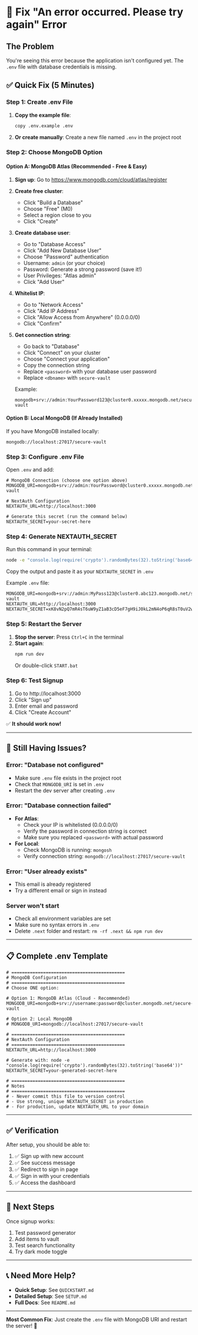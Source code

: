 # 🔧 Fix "An error occurred. Please try again" Error

## The Problem

You're seeing this error because the application isn't configured yet. The `.env` file with database credentials is missing.

## ✅ Quick Fix (5 Minutes)

### Step 1: Create .env File

1. **Copy the example file**:
   ```bash
   copy .env.example .env
   ```

2. **Or create manually**: Create a new file named `.env` in the project root

### Step 2: Choose MongoDB Option

#### Option A: MongoDB Atlas (Recommended - Free & Easy)

1. **Sign up**: Go to https://www.mongodb.com/cloud/atlas/register
2. **Create free cluster**: 
   - Click "Build a Database"
   - Choose "Free" (M0)
   - Select a region close to you
   - Click "Create"
3. **Create database user**:
   - Go to "Database Access"
   - Click "Add New Database User"
   - Choose "Password" authentication
   - Username: `admin` (or your choice)
   - Password: Generate a strong password (save it!)
   - User Privileges: "Atlas admin"
   - Click "Add User"
4. **Whitelist IP**:
   - Go to "Network Access"
   - Click "Add IP Address"
   - Click "Allow Access from Anywhere" (0.0.0.0/0)
   - Click "Confirm"
5. **Get connection string**:
   - Go back to "Database"
   - Click "Connect" on your cluster
   - Choose "Connect your application"
   - Copy the connection string
   - Replace `<password>` with your database user password
   - Replace `<dbname>` with `secure-vault`

   Example:
   ```
   mongodb+srv://admin:YourPassword123@cluster0.xxxxx.mongodb.net/secure-vault
   ```

#### Option B: Local MongoDB (If Already Installed)

If you have MongoDB installed locally:
```
mongodb://localhost:27017/secure-vault
```

### Step 3: Configure .env File

Open `.env` and add:

```env
# MongoDB Connection (choose one option above)
MONGODB_URI=mongodb+srv://admin:YourPassword@cluster0.xxxxx.mongodb.net/secure-vault

# NextAuth Configuration
NEXTAUTH_URL=http://localhost:3000

# Generate this secret (run the command below)
NEXTAUTH_SECRET=your-secret-here
```

### Step 4: Generate NEXTAUTH_SECRET

Run this command in your terminal:
```bash
node -e "console.log(require('crypto').randomBytes(32).toString('base64'))"
```

Copy the output and paste it as your `NEXTAUTH_SECRET` in `.env`

Example `.env` file:
```env
MONGODB_URI=mongodb+srv://admin:MyPass123@cluster0.abc123.mongodb.net/secure-vault
NEXTAUTH_URL=http://localhost:3000
NEXTAUTH_SECRET=xK8vN2pQ7mR4sT6uW9yZ1aB3cD5eF7gH9iJ0kL2mN4oP6qR8sT0uV2wX4yZ6aB8c
```

### Step 5: Restart the Server

1. **Stop the server**: Press `Ctrl+C` in the terminal
2. **Start again**: 
   ```bash
   npm run dev
   ```
   Or double-click `START.bat`

### Step 6: Test Signup

1. Go to http://localhost:3000
2. Click "Sign up"
3. Enter email and password
4. Click "Create Account"

✅ **It should work now!**

---

## 🐛 Still Having Issues?

### Error: "Database not configured"
- Make sure `.env` file exists in the project root
- Check that `MONGODB_URI` is set in `.env`
- Restart the dev server after creating `.env`

### Error: "Database connection failed"
- **For Atlas**: 
  - Check your IP is whitelisted (0.0.0.0/0)
  - Verify the password in connection string is correct
  - Make sure you replaced `<password>` with actual password
- **For Local**:
  - Check MongoDB is running: `mongosh`
  - Verify connection string: `mongodb://localhost:27017/secure-vault`

### Error: "User already exists"
- This email is already registered
- Try a different email or sign in instead

### Server won't start
- Check all environment variables are set
- Make sure no syntax errors in `.env`
- Delete `.next` folder and restart: `rm -rf .next && npm run dev`

---

## 📋 Complete .env Template

```env
# ===========================================
# MongoDB Configuration
# ===========================================
# Choose ONE option:

# Option 1: MongoDB Atlas (Cloud - Recommended)
MONGODB_URI=mongodb+srv://username:password@cluster.mongodb.net/secure-vault

# Option 2: Local MongoDB
# MONGODB_URI=mongodb://localhost:27017/secure-vault

# ===========================================
# NextAuth Configuration
# ===========================================
NEXTAUTH_URL=http://localhost:3000

# Generate with: node -e "console.log(require('crypto').randomBytes(32).toString('base64'))"
NEXTAUTH_SECRET=your-generated-secret-here

# ===========================================
# Notes
# ===========================================
# - Never commit this file to version control
# - Use strong, unique NEXTAUTH_SECRET in production
# - For production, update NEXTAUTH_URL to your domain
```

---

## ✅ Verification

After setup, you should be able to:
1. ✅ Sign up with new account
2. ✅ See success message
3. ✅ Redirect to sign in page
4. ✅ Sign in with your credentials
5. ✅ Access the dashboard

---

## 🚀 Next Steps

Once signup works:
1. Test password generator
2. Add items to vault
3. Test search functionality
4. Try dark mode toggle

---

## 📞 Need More Help?

- **Quick Setup**: See `QUICKSTART.md`
- **Detailed Setup**: See `SETUP.md`
- **Full Docs**: See `README.md`

---

**Most Common Fix**: Just create the `.env` file with MongoDB URI and restart the server! 🎉
